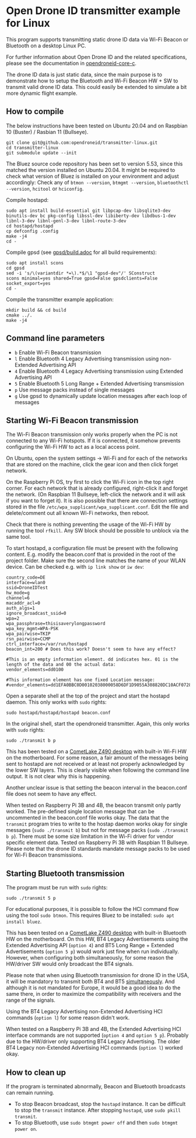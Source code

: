 
# Open Drone ID transmitter example for Linux

This program supports transmitting static drone ID data via Wi-Fi Beacon or Bluetooth on a desktop Linux PC.

For further information about Open Drone ID and the related specifications, please see the documentation in [opendroneid-core-c](https://github.com/opendroneid/opendroneid-core-c).

The drone ID data is just static data, since the main purpose is to demonstrate how to setup the Bluetooth and Wi-Fi Beacon HW + SW to transmit valid drone ID data.
This could easily be extended to simulate a bit more dynamic flight example.


## How to compile

The below instructions have been tested on Ubuntu 20.04 and on Raspbian 10 (Buster) / Rasbian 11 (Bullseye).

```
git clone git@github.com:opendroneid/transmitter-linux.git
cd transmitter-linux
git submodule update --init
```
The Bluez source code repository has been set to version 5.53, since this matched the version installed on Ubuntu 20.04.
It might be required to check what version of Bluez is installed on your environment and adjust accordingly:
Check any of `btmon --version`, `btmgmt --version`, `bluetoothctl --version`, `hcitool` or `hciconfig`.

Compile hostapd:

```
sudo apt install build-essential git libpcap-dev libsqlite3-dev binutils-dev bc pkg-config libssl-dev libiberty-dev libdbus-1-dev libnl-3-dev libnl-genl-3-dev libnl-route-3-dev
cd hostapd/hostapd
cp defconfig .config
make -j4
cd -
```

Compile gpsd (see [gpsd/build.adoc](https://gitlab.com/gpsd/gpsd/-/blob/master/build.adoc) for all build requirements):
```
sudo apt install scons
cd gpsd
sed -i 's/\(variantdir *=\).*$/\1 "gpsd-dev"/' SConstruct
scons minimal=yes shared=True gpsd=False gpsdclients=False socket_export=yes
cd -
```

Compile the transmitter example application:
```
mkdir build && cd build
cmake ../.
make -j4
```

## Command line parameters

* `b` Enable Wi-Fi Beacon transmission
* `l` Enable Bluetooth 4 Legacy Advertising transmission using non-Extended Advertising API
* `4` Enable Bluetooth 4 Legacy Advertising transmission using Extended Advertising API
* `5` Enable Bluetooth 5 Long Range + Extended Advertising transmission
* `p` Use message packs instead of single messages
* `g` Use gpsd to dynamically update location messages after each loop of messages


## Starting Wi-Fi Beacon transmission

The Wi-Fi Beacon transmission only works properly when the PC is not connected to any Wi-Fi hotspots.
If it is connected, it somehow prevents configuring the Wi-Fi HW to act as a local access point.

On Ubuntu, open the system settings -> Wi-Fi and for each of the networks that are stored on the machine, click the gear icon and then click forget network.

On the Raspberry Pi OS, try first to click the Wi-Fi icon in the top right corner.
For each network that is already configured, right-click it and forget the network.
(On Raspbian 11 Bullseye, left-click the network and it will ask if you want to forget it).
It is also possible that there are connection settings stored in the file `/etc/wpa_supplicant/wpa_supplicant.conf`.
Edit the file and delete/comment out all known Wi-Fi networks, then reboot.

Check that there is nothing preventing the usage of the Wi-Fi HW by running the tool `rfkill`.
Any SW block should be possible to unblock via the same tool.

To start hostapd, a configuration file must be present with the following content.
E.g. modify the beacon.conf that is provided in the root of the project folder.
Make sure the second line matches the name of your WLAN device.
Can be checked e.g. with `ip link show` or `iw dev`:

```
country_code=DE
interface=wlan0
ssid=DroneIDTest
hw_mode=g
channel=6
macaddr_acl=0
auth_algs=1
ignore_broadcast_ssid=0
wpa=2
wpa_passphrase=thisisaverylongpassword
wpa_key_mgmt=WPA-PSK
wpa_pairwise=TKIP
rsn_pairwise=CCMP
ctrl_interface=/var/run/hostapd
beacon_int=200 # Does this work? Doesn't seem to have any effect?

#This is an empty information element. dd indicates hex. 01 is the length of the data and 00 the actual data:
vendor_elements=dd0100

#This information element has one fixed Location message:
#vendor_elements=dd1EFA0BBC0D00102038000058D6DF1D9055A308820DC10ACF072803D20F0100
```

Open a separate shell at the top of the project and start the hostapd daemon.
This only works with `sudo` rights:
```
sudo hostapd/hostapd/hostapd beacon.conf
```

In the original shell, start the opendroneid transmitter.
Again, this only works with `sudo` rights:
```
sudo ./transmit b p
```

This has been tested on a [CometLake Z490 desktop](https://rog.asus.com/motherboards/rog-strix/rog-strix-z490-i-gaming-model) with built-in Wi-Fi HW on the motherboard.
For some reason, a fair amount of the messages being sent to hostapd are not received or at least not properly acknowledged by the lower SW layers.
This is clearly visible when following the command line output.
It is not clear why this is happening.

Another unclear issue is that setting the beacon interval in the beacon.conf file does not seem to have any effect.

When tested on Raspberry Pi 3B and 4B, the beacon transmit only partly worked.
The pre-defined single location message that can be uncommented in the beacon.conf file works okay.
The data that the `transmit` program tries to write to the hostap daemon works okay for single messages (`sudo ./transmit b`) but not for message packs (`sudo ./transmit b p`).
There must be some size limitation in the Wi-Fi driver for vendor specific element data.
Tested on Raspberry Pi 3B with Raspbian 11 Bullseye.
Please note that the drone ID standards mandate message packs to be used for Wi-Fi Beacon transmissions.



## Starting Bluetooth transmission

The program must be run with `sudo` rights:
```
sudo ./transmit 5 p
```

For educational purposes, it is possible to follow the HCI command flow using the tool `sudo btmon`.
This requires Bluez to be installed: `sudo apt install bluez`.

This has been tested on a [CometLake Z490 desktop](https://rog.asus.com/motherboards/rog-strix/rog-strix-z490-i-gaming-model) with built-in Bluetooth HW on the motherboard.
On this HW, BT4 Legacy Advertisements using the Extended Advertising API (`option 4`) and BT5 Long Range + Extended Advertisements (`option 5 p`) would work just fine when run individually.
However, when configuring both simultaneously, for some reason the HW/driver SW would only broadcast the BT4 signals.

Please note that when using Bluetooth transmission for drone ID in the USA, it will be mandatory to transmit both BT4 and BT5 [simultaneously](https://github.com/opendroneid/opendroneid-core-c#relevant-specifications).
And although it is not mandated for Europe, it would be a good idea to do the same there, in order to maximize the compatibility with receivers and the range of the signals.

Using the BT4 Legacy Advertising non-Extended Advertising HCI commands (`option l`) for some reason didn't work.

When tested on a Raspberry Pi 3B and 4B, the Extended Advertising HCI interface commands are not supported (`option 4` and `option 5 p`).
Probably due to the HW/driver only supporting BT4 Legacy Advertising.
The older BT4 Legacy non-Extended Advertising HCI commands (`option l`) worked okay.

## How to clean up

If the program is terminated abnormally, Beacon and Bluetooth broadcasts can remain running.
* To stop Beacon broadcast, stop the `hostapd` instance.
  It can be difficult to stop the `transmit` instance. After stopping `hostapd`, use `sudo pkill transmit`.
* To stop Bluetooth, use `sudo btmgmt power off` and then `sudo btmgmt power on`.
